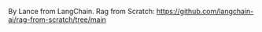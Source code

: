 By Lance from LangChain. Rag from Scratch: https://github.com/langchain-ai/rag-from-scratch/tree/main


